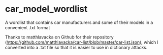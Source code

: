 # car_model_wordlist

A wordlist that contains car manufacturers and some of their models in a convenient .txt format

Thanks to matthlavacka on Github for their repository (https://github.com/matthlavacka/car-list/blob/master/car-list.json), which I converted into a .txt file so that it is easier to use in dictionary attacks. 
